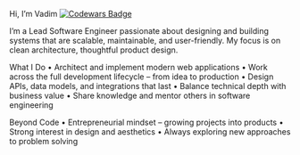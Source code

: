 Hi, I’m Vadim [![Codewars Badge](https://www.codewars.com/users/VadosLight/badges/micro)](https://www.codewars.com/users/VadosLight)

I’m a Lead Software Engineer passionate about designing and building systems that are scalable, maintainable, and user-friendly.
My focus is on clean architecture, thoughtful product design.

What I Do
	•	Architect and implement modern web applications
	•	Work across the full development lifecycle – from idea to production
	•	Design APIs, data models, and integrations that last
	•	Balance technical depth with business value
	•	Share knowledge and mentor others in software engineering

Beyond Code
	•	Entrepreneurial mindset – growing projects into products
	•	Strong interest in design and aesthetics
	•	Always exploring new approaches to problem solving
